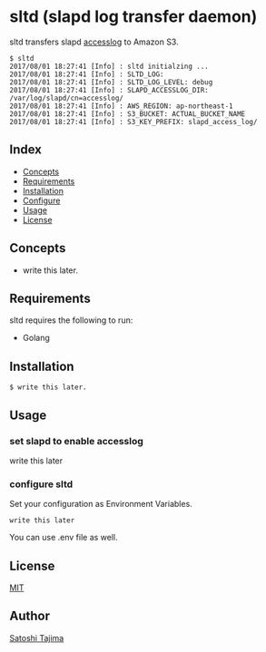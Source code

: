 # sltd (**s**lapd **l**og **t**ransfer **d**aemon) 

sltd transfers slapd [accesslog](http://www.openldap.org/doc/admin24/overlays.html#Access%20Logging) to Amazon S3.

```
$ sltd
2017/08/01 18:27:41 [Info] : sltd initialzing ...
2017/08/01 18:27:41 [Info] : SLTD_LOG:
2017/08/01 18:27:41 [Info] : SLTD_LOG_LEVEL: debug
2017/08/01 18:27:41 [Info] : SLAPD_ACCESSLOG_DIR: /var/log/slapd/cn=accesslog/
2017/08/01 18:27:41 [Info] : AWS_REGION: ap-northeast-1
2017/08/01 18:27:41 [Info] : S3_BUCKET: ACTUAL_BUCKET_NAME
2017/08/01 18:27:41 [Info] : S3_KEY_PREFIX: slapd_access_log/
```

## Index

* [Concepts](#concepts)
* [Requirements](#requirements)
* [Installation](#installation)
* [Configure](#configure)
* [Usage](#usage)       
* [License](#license)    

## Concepts

* write this later.

## Requirements

sltd requires the following to run:

* Golang

## Installation

```
$ write this later.
```

## Usage

### set slapd to enable accesslog

write this later

### configure sltd

Set your configuration as Environment Variables.
```
write this later
```
You can use .env file as well.

## License

[MIT](./LICENSE)

## Author

[Satoshi Tajima](https://github.com/s-tajima)
